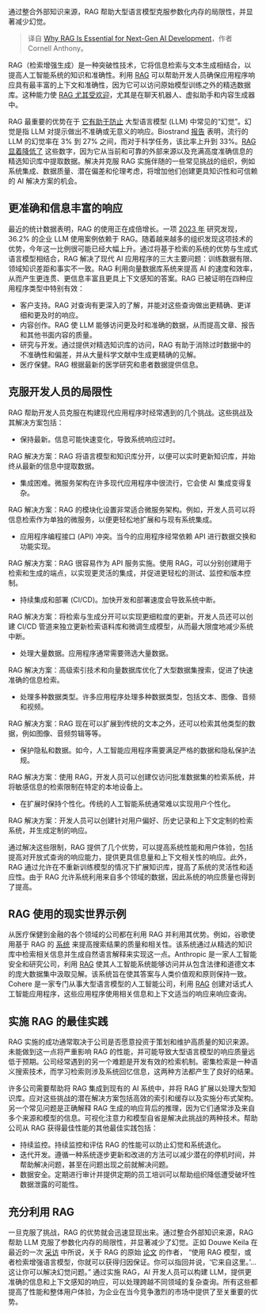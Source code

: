 
<!--
title: 为什么RAG对下一代AI开发至关重要
cover: https://cdn.thenewstack.io/media/2024/05/6738139e-ai-coding-assistant-context-rag-sem-rag.jpg
-->

通过整合外部知识来源，RAG 帮助大型语言模型克服参数化内存的局限性，并显著减少幻觉。

> 译自 [Why RAG Is Essential for Next-Gen AI Development](https://thenewstack.io/why-rag-is-essential-for-next-gen-ai-development/)，作者 Cornell Anthony。

RAG（检索增强生成）是一种突破性技术，它将信息检索与文本生成相结合，以提高人工智能系统的知识和准确性。利用 [RAG](https://thenewstack.io/rag-vs-fine-tuning-models-whats-the-right-approach/) 可以帮助开发人员确保应用程序响应具有最丰富的上下文和准确性，因为它可以访问原始模型训练之外的精选数据库。这种能力使 [RAG 尤其受欢迎](https://thenewstack.io/boost-llm-results-when-to-use-knowledge-graph-rag/)，尤其是在聊天机器人、虚拟助手和内容生成器中。

RAG 最重要的优势在于 [它有助于防止](https://thenewstack.io/the-security-risks-of-generative-ai-package-hallucinations/) 大型语言模型 (LLM) 中常见的“幻觉”。幻觉是指 LLM 对提示做出不准确或无意义的响应。Biostrand [报告](https://blog.biostrand.ai/mitigating-llm-hallucinations) 表明，流行的 LLM 的幻觉率在 3% 到 27% 之间，而对于科学任务，该比率上升到 33%。[RAG 显着降低了](https://thenewstack.io/genai-app-builders-must-solve-new-rag-complexity/) 这些数字，因为它从当前和可靠的外部来源以及充满高度准确信息的精选知识库中提取数据。解决并克服 RAG 实施伴随的一些常见挑战的组织，例如系统集成、数据质量、潜在偏差和伦理考虑，将增加他们创建更具知识性和可信赖的 AI 解决方案的机会。

## 更准确和信息丰富的响应

最近的统计数据表明，RAG 的使用正在成倍增长。一项 [2023 年](https://medium.com/enterprise-rag/an-introduction-to-rag-and-simple-complex-rag-9c3aa9bd017b#:~:text=In%202023%2C%20the%20use%20of,cases%20now%20employ%20RAG%20technology.) 研究发现，36.2% 的企业 LLM 使用案例依赖于 RAG。随着越来越多的组织发现这项技术的优势，今年这一比例很可能已经大幅上升。通过将基于检索的系统的优势与生成式语言模型相结合，RAG 解决了现代 AI 应用程序的三大主要问题：训练数据有限、领域知识差距和事实不一致。RAG 利用向量数据库系统来提高 AI 的速度和效率，从而产生更连贯、更信息丰富且更具上下文感知的答案。RAG 已被证明在四种应用程序类型中特别有效：

* 客户支持。RAG 对查询有更深入的了解，并能对这些查询做出更精确、更详细和更及时的响应。
* 内容创作。RAG 使 LLM 能够访问更及时和准确的数据，从而提高文章、报告和其他书面内容的质量。
* 研究与开发。通过提供对精选知识库的访问，RAG 有助于消除过时数据中的不准确性和偏差，并从大量科学文献中生成更精确的见解。
* 医疗保健。RAG 根据最新的医学研究和患者数据提供信息。

## 克服开发人员的局限性

RAG 帮助开发人员克服在构建现代应用程序时经常遇到的几个挑战。这些挑战及其解决方案包括：

* 保持最新。信息可能快速变化，导致系统响应过时。

RAG 解决方案：RAG 将语言模型和知识库分开，以便可以实时更新知识库，并始终从最新的信息中提取数据。

* 集成困难。微服务架构在许多现代应用程序中很流行，它会使 AI 集成变得复杂。

RAG 解决方案：RAG 的模块化设置非常适合微服务架构。例如，开发人员可以将信息检索作为单独的微服务，以便更轻松地扩展和与现有系统集成。

* 应用程序编程接口 (API) 冲突。当今的应用程序经常依赖 API 进行数据交换和功能实现。

RAG 解决方案：RAG 很容易作为 API 服务实施。使用 RAG，可以分别创建用于检索和生成的端点，以实现更灵活的集成，并促进更轻松的测试、监控和版本控制。

* 持续集成和部署 (CI/CD)。加快开发和部署速度会导致系统中断。

RAG 解决方案：将检索与生成分开可以实现更细粒度的更新。开发人员还可以创建 CI/CD 管道来独立更新检索语料库和微调生成模型，从而最大限度地减少系统中断。

* 处理大量数据。应用程序通常需要筛选大量数据。

RAG 解决方案：高级索引技术和向量数据库优化了大型数据集搜索，促进了快速准确的信息检索。

* 处理多种数据类型。许多应用程序处理多种数据类型，包括文本、图像、音频和视频。

RAG 解决方案：RAG 现在可以扩展到传统的文本之外，还可以检索其他类型的数据，例如图像、音频剪辑等等。

* 保护隐私和数据。如今，人工智能应用程序需要满足严格的数据和隐私保护法规。

RAG 解决方案：使用 RAG，开发人员可以创建仅访问批准数据集的检索系统，并将敏感信息的检索限制在特定的本地设备上。

* 在扩展时保持个性化。传统的人工智能系统通常难以实现用户个性化。

RAG 解决方案：开发人员可以创建针对用户偏好、历史记录和上下文定制的检索系统，并生成定制的响应。

通过解决这些限制，RAG 提供了几个优势，可以提高系统性能和用户体验，包括提高对开放式查询的响应能力，提供更具信息量和上下文相关性的响应。此外，RAG 通过允许在不重新训练模型的情况下扩展知识库，提高了系统的灵活性和适应性。由于 RAG 允许系统利用来自多个领域的数据，因此系统的响应质量也得到了提高。

## RAG 使用的现实世界示例

从医疗保健到金融的各个领域的公司都在利用 RAG 并利用其优势。例如，谷歌使用基于 RAG 的 [系统](https://services.google.com/fh/files/misc/hsw-sqrg.pdf) 来提高搜索结果的质量和相关性。该系统通过从精选的知识库中检索相关信息并生成自然语言解释来实现这一点。Anthropic 是一家人工智能安全和研究公司，利用 [RAG](https://www.anthropic.com/research/constitutional-ai-harmlessness-from-ai-feedback) 使其人工智能系统能够访问并从包含法律和道德文本的庞大数据集中汲取见解。该系统旨在使其答案与人类价值观和原则保持一致。Cohere 是一家专门从事大型语言模型的人工智能公司，利用 [RAG](https://cohere.com/chat) 创建对话式人工智能应用程序，这些应用程序使用相关信息和上下文适当的响应来响应查询。

## 实施 RAG 的最佳实践

RAG 实施的成功通常取决于公司是否愿意投资于策划和维护高质量的知识来源。未能做到这一点将严重影响 RAG 的性能，并可能导致大型语言模型的响应质量远低于预期。公司经常遇到的另一个难题是开发有效的检索机制。密集检索是一种语义搜索技术，而学习检索则涉及系统回忆信息，这两种方法都产生了良好的结果。

许多公司需要帮助将 RAG 集成到现有的 AI 系统中，并将 RAG 扩展以处理大型知识库。应对这些挑战的潜在解决方案包括高效的索引和缓存以及实施分布式架构。另一个常见问题是正确解释 RAG 生成的响应背后的推理，因为它们通常涉及来自多个来源和模型的信息。可视化注意力和模型自省是解决此挑战的两种技术。帮助公司从 RAG 获得最佳性能的其他最佳实践包括：

* 持续监控。持续监控和评估 RAG 的性能可以防止幻觉和系统退化。
* 迭代开发。遵循一种系统逐步更新和改进的方法可以减少潜在的停机时间，并帮助解决问题，甚至在问题出现之前就解决问题。
* 数据安全。定期进行审计并提供定期的员工培训可以帮助组织降低遭受破坏性数据泄露的可能性。

## 充分利用 RAG

一旦克服了挑战，RAG 的优势就会迅速显现出来。通过整合外部知识来源，RAG 帮助 LLM 克服了参数化内存的局限性，并显著减少了幻觉。正如 Douwe Keila 在最近的一次 [采访](https://snorkel.ai/retrieval-augmented-generation-s-rag-a-conversation-with-its-creator/#:~:text=Retrieval%20augmented%20generation%20(RAG)%3A%20a%20conversation%20with%20its%20creator,-By%3A%20Snorkel%20Team&text=Alex%20Ratner%20spoke%20with%20Douwe,LLM%20Summit%20in%20October%202023) 中所说，关于 RAG 的原始 [论文](https://proceedings.neurips.cc/paper/2020/file/6b493230205f780e1bc26945df7481e5-Paper.pdf) 的作者， “使用 RAG 模型，或者检索增强语言模型，你就可以获得归因保证。你可以指回并说，‘它来自这里。’… 这让你可以解决幻觉问题。” 通过实施 RAG，AI 开发人员可以构建 LLM，提供更准确的信息和上下文感知的响应，可以处理跨越不同领域的复杂查询。所有这些都提高了性能和整体用户体验，为企业在当今竞争激烈的市场中提供了至关重要的优势。
